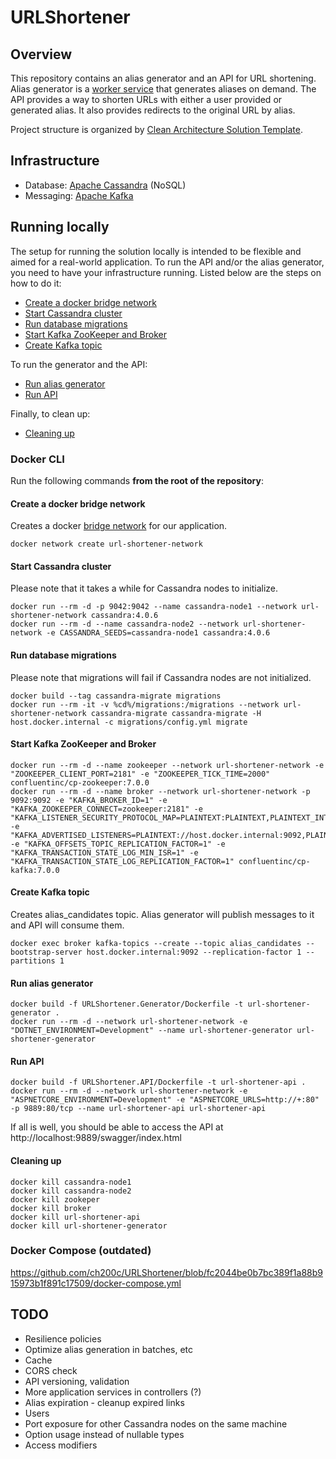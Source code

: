 # URLShortener

## Overview

This repository contains an alias generator and an API for URL shortening. Alias generator is a [worker service](https://learn.microsoft.com/en-us/dotnet/core/extensions/workers) that generates aliases on demand. The API provides a way to shorten URLs with either a user provided or generated alias. It also provides redirects to the original URL by alias.

Project structure is organized by [Clean Architecture Solution Template](https://github.com/jasontaylordev/CleanArchitecture).

## Infrastructure  

- Database: [Apache Cassandra](https://cassandra.apache.org/_/index.html) (NoSQL)
- Messaging: [Apache Kafka](https://kafka.apache.org/)

## Running locally

The setup for running the solution locally is intended to be flexible and aimed for a real-world application. To run the API and/or the alias generator, you need to have your infrastructure running. Listed below are the steps on how to do it:
- [Create a docker bridge network](#create-a-docker-bridge-network)
- [Start Cassandra cluster](#start-cassandra-cluster)
- [Run database migrations](#run-database-migrations)
- [Start Kafka ZooKeeper and Broker](#start-kafka-zookeeper-and-broker)
- [Create Kafka topic](#create-kafka-topic)

To run the generator and the API:
- [Run alias generator](#run-alias-generator)
- [Run API](#run-api)

Finally, to clean up:
- [Cleaning up](#cleaning-up)

### Docker CLI

Run the following commands **from the root of the repository**:

#### Create a docker bridge network
Creates a docker [bridge network](https://docs.docker.com/network/bridge/) for our application.
```
docker network create url-shortener-network
```

#### Start Cassandra cluster
Please note that it takes a while for Cassandra nodes to initialize.
```
docker run --rm -d -p 9042:9042 --name cassandra-node1 --network url-shortener-network cassandra:4.0.6
docker run --rm -d --name cassandra-node2 --network url-shortener-network -e CASSANDRA_SEEDS=cassandra-node1 cassandra:4.0.6
```

#### Run database migrations
Please note that migrations will fail if Cassandra nodes are not initialized.
```
docker build --tag cassandra-migrate migrations
docker run --rm -it -v %cd%/migrations:/migrations --network url-shortener-network cassandra-migrate cassandra-migrate -H host.docker.internal -c migrations/config.yml migrate
```

#### Start Kafka ZooKeeper and Broker
```
docker run --rm -d --name zookeeper --network url-shortener-network -e "ZOOKEEPER_CLIENT_PORT=2181" -e "ZOOKEEPER_TICK_TIME=2000" confluentinc/cp-zookeeper:7.0.0
docker run --rm -d --name broker --network url-shortener-network -p 9092:9092 -e "KAFKA_BROKER_ID=1" -e "KAFKA_ZOOKEEPER_CONNECT=zookeeper:2181" -e "KAFKA_LISTENER_SECURITY_PROTOCOL_MAP=PLAINTEXT:PLAINTEXT,PLAINTEXT_INTERNAL:PLAINTEXT" -e "KAFKA_ADVERTISED_LISTENERS=PLAINTEXT://host.docker.internal:9092,PLAINTEXT_INTERNAL://broker:29092" -e "KAFKA_OFFSETS_TOPIC_REPLICATION_FACTOR=1" -e "KAFKA_TRANSACTION_STATE_LOG_MIN_ISR=1" -e "KAFKA_TRANSACTION_STATE_LOG_REPLICATION_FACTOR=1" confluentinc/cp-kafka:7.0.0
```

#### Create Kafka topic
Creates alias_candidates topic. Alias generator will publish messages to it and API will consume them.
```
docker exec broker kafka-topics --create --topic alias_candidates --bootstrap-server host.docker.internal:9092 --replication-factor 1 --partitions 1
```

#### Run alias generator
```
docker build -f URLShortener.Generator/Dockerfile -t url-shortener-generator .
docker run --rm -d --network url-shortener-network -e "DOTNET_ENVIRONMENT=Development" --name url-shortener-generator url-shortener-generator
```

#### Run API
```
docker build -f URLShortener.API/Dockerfile -t url-shortener-api .
docker run --rm -d --network url-shortener-network -e "ASPNETCORE_ENVIRONMENT=Development" -e "ASPNETCORE_URLS=http://+:80" -p 9889:80/tcp --name url-shortener-api url-shortener-api
```

If all is well, you should be able to access the API at http://localhost:9889/swagger/index.html

#### Cleaning up
```
docker kill cassandra-node1
docker kill cassandra-node2
docker kill zookeper
docker kill broker
docker kill url-shortener-api
docker kill url-shortener-generator
```

### Docker Compose (outdated)
https://github.com/ch200c/URLShortener/blob/fc2044be0b7bc389f1a88b915973b1f891c17509/docker-compose.yml


## TODO
- Resilience policies
- Optimize alias generation in batches, etc
- Cache
- CORS check
- API versioning, validation
- More application services in controllers (?)
- Alias expiration - cleanup expired links
- Users
- Port exposure for other Cassandra nodes on the same machine
- Option<T> usage instead of nullable types
- Access modifiers

